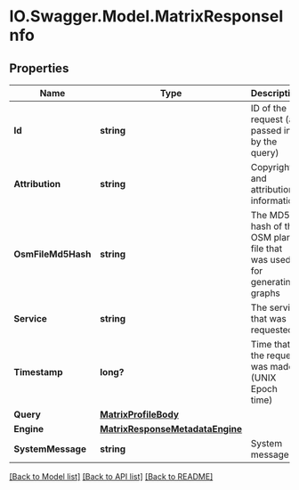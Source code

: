 # IO.Swagger.Model.MatrixResponseInfo
## Properties

Name | Type | Description | Notes
------------ | ------------- | ------------- | -------------
**Id** | **string** | ID of the request (as passed in by the query) | [optional] 
**Attribution** | **string** | Copyright and attribution information | [optional] 
**OsmFileMd5Hash** | **string** | The MD5 hash of the OSM planet file that was used for generating graphs | [optional] 
**Service** | **string** | The service that was requested | [optional] 
**Timestamp** | **long?** | Time that the request was made (UNIX Epoch time) | [optional] 
**Query** | [**MatrixProfileBody**](MatrixProfileBody.md) |  | [optional] 
**Engine** | [**MatrixResponseMetadataEngine**](MatrixResponseMetadataEngine.md) |  | [optional] 
**SystemMessage** | **string** | System message | [optional] 

[[Back to Model list]](../README.md#documentation-for-models) [[Back to API list]](../README.md#documentation-for-api-endpoints) [[Back to README]](../README.md)

